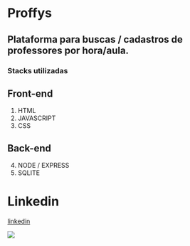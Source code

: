 # Proffys

## Plataforma para buscas / cadastros de professores por hora/aula.

### Stacks utilizadas 

## Front-end
1. HTML
2. JAVASCRIPT
3. CSS
## Back-end
4. NODE / EXPRESS
5. SQLITE

# Linkedin
[linkedin](https://www.linkedin.com/in/clevison-barbosa-ba444818a/)

![](https://images.emojiterra.com/google/android-10/share/1f680.jpg)

